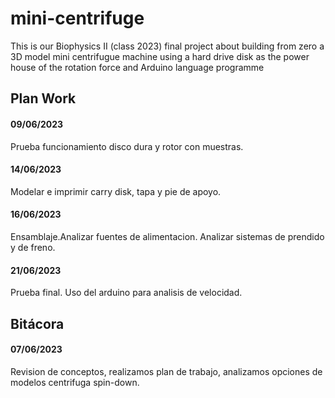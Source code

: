 # mini-centrifuge
This is our Biophysics II (class 2023) final project about building from zero a 3D model mini centrifugue machine using a hard drive disk as the power house of the rotation force and Arduino language programme

## Plan Work

#### 09/06/2023
Prueba funcionamiento disco dura y rotor con muestras.

#### 14/06/2023
Modelar e imprimir carry disk, tapa y pie de apoyo.

#### 16/06/2023
Ensamblaje.Analizar fuentes de alimentacion. Analizar sistemas de prendido y de freno.

#### 21/06/2023
Prueba final. Uso del arduino para analisis de velocidad.

## Bitácora

#### 07/06/2023
Revision de conceptos, realizamos plan de trabajo, analizamos opciones de modelos centrifuga spin-down.
